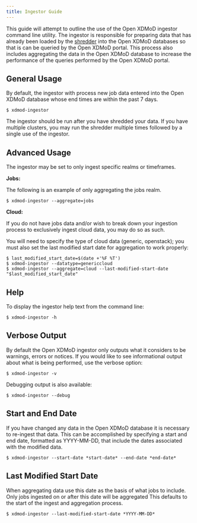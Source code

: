 ```yaml
---
title: Ingestor Guide
---
```


This guide will attempt to outline the use of the Open XDMoD ingestor
command line utility.  The ingestor is responsible for preparing data
that has already been loaded by the [shredder](shredder.html) into the
Open XDMoD databases so that is can be queried by the Open XDMoD portal.
This process also includes aggregating the data in the Open XDMoD
database to increase the performance of the queries performed by the
Open XDMoD portal.

General Usage
-------------

By default, the ingestor with process new job data entered into the
Open XDMoD database whose end times are within the past 7 days.

    $ xdmod-ingestor

The ingestor should be run after you have shredded your data.  If you
have multiple clusters, you may run the shredder multiple times followed
by a single use of the ingestor.

Advanced Usage 
---------------

The ingestor may be set to only ingest specific realms or timeframes.

**Jobs:**

The following is an example of only aggregating the jobs realm.

    $ xdmod-ingestor --aggregate=jobs

**Cloud:**

If you do not have jobs data and/or wish to break down your ingestion process to 
exclusively ingest cloud data, you may do so as such. 

You will need to specify the type of cloud data (generic, openstack); you
must also set the last modified start date for aggregation to work properly:
    
    $ last_modified_start_date=$(date +'%F %T')
    $ xdmod-ingestor --datatype=genericcloud
    $ xdmod-ingestor --aggregate=cloud --last-modified-start-date "$last_modified_start_date"

Help
----

To display the ingestor help text from the command line:

    $ xdmod-ingestor -h

Verbose Output
--------------

By default the Open XDMoD ingestor only outputs what it considers to be
warnings, errors or notices. If you would like to see informational
output about what is being performed, use the verbose option:

    $ xdmod-ingestor -v

Debugging output is also available:

    $ xdmod-ingestor --debug

Start and End Date
------------------

If you have changed any data in the Open XDMoD database it is necessary
to re-ingest that data.  This can be accomplished by specifying a start
and end date, formatted as YYYY-MM-DD,  that include the dates
associated with the modified data.

    $ xdmod-ingestor --start-date *start-date* --end-date *end-date*


Last Modified Start Date
------------------

When aggregating data use this date as the basis of what jobs to include.
Only jobs ingested on or after this date will be aggregated
This defaults to the start of the ingest and aggregation process.

    $ xdmod-ingestor --last-modified-start-date *YYYY-MM-DD*
